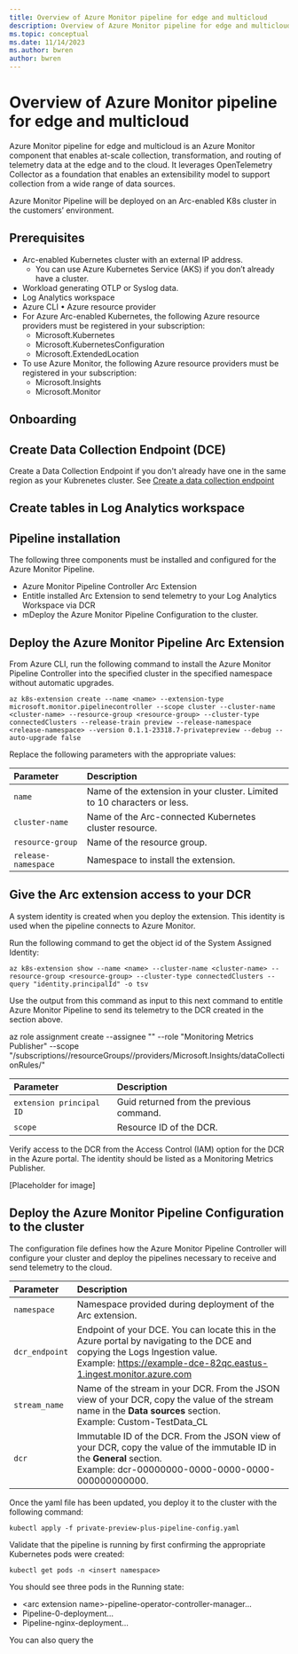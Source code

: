 ```yaml
---
title: Overview of Azure Monitor pipeline for edge and multicloud
description: Overview of Azure Monitor pipeline for edge and multicloud
ms.topic: conceptual
ms.date: 11/14/2023
ms.author: bwren
author: bwren
---
```


# Overview of Azure Monitor pipeline for edge and multicloud

Azure Monitor pipeline for edge and multicloud is an Azure Monitor component that enables at-scale collection, transformation, and routing of telemetry data at the edge and to the cloud. It leverages OpenTelemetry Collector as a foundation that enables an extensibility model to support collection from a wide range of data sources.

Azure Monitor Pipeline will be deployed on an Arc-enabled K8s cluster in the customers’ environment.  


## Prerequisites

- Arc-enabled Kubernetes cluster with an external IP address.
    - You can use Azure Kubernetes Service (AKS) if you don’t already have a cluster.
- Workload generating OTLP or Syslog data.
- Log Analytics workspace
- Azure CLI
•	Azure resource provider
- For Azure Arc-enabled Kubernetes, the following Azure resource providers must be registered in your subscription:
    - Microsoft.Kubernetes
    - Microsoft.KubernetesConfiguration
    - Microsoft.ExtendedLocation
- To use Azure Monitor, the following Azure resource providers must be registered in your subscription:
    - Microsoft.Insights
    - Microsoft.Monitor


## Onboarding

## Create Data Collection Endpoint (DCE)
Create a Data Collection Endpoint if you don't already have one in the same region as your Kubrenetes cluster.  See [Create a data collection endpoint](./data-collection-endpoint-overview.md#create-a-data-collection-endpoint)

## Create tables in Log Analytics workspace


## Pipeline installation

The following three components must be installed and configured for the Azure Monitor Pipeline.

- Azure Monitor Pipeline Controller Arc Extension
- Entitle installed Arc Extension to send telemetry to your Log Analytics Workspace via DCR
- mDeploy the Azure Monitor Pipeline Configuration to the cluster.

## Deploy the Azure Monitor Pipeline Arc Extension
From Azure CLI, run the following command to install the Azure Monitor Pipeline Controller into the specified cluster in the specified namespace without automatic upgrades.

```azurecli
az k8s-extension create --name <name> --extension-type microsoft.monitor.pipelinecontroller --scope cluster --cluster-name <cluster-name> --resource-group <resource-group> --cluster-type connectedClusters --release-train preview --release-namespace <release-namespace> --version 0.1.1-23318.7-privatepreview --debug --auto-upgrade false
```

Replace the following parameters with the appropriate values:

| Parameter | Description |
|:---|:--|
| `name` | Name of the extension in your cluster. Limited to 10 characters or less. |
| `cluster-name` | Name of the Arc-connected Kubernetes cluster resource. |
| `resource-group` | Name of the resource group. |
| `release-namespace` | Namespace to install the extension. |


## Give the Arc extension access to your DCR
A system identity is created when you deploy the extension. This identity is used when the pipeline connects to Azure Monitor.

Run the following command to get the object id of the System Assigned Identity:

```azurecli
az k8s-extension show --name <name> --cluster-name <cluster-name> --resource-group <resource-group> --cluster-type connectedClusters --query "identity.principalId" -o tsv
```

Use the output from this command as input to this next command to entitle Azure Monitor Pipeline to send its telemetry to the DCR created in the section above.


az role assignment create --assignee "<extension principal ID>" --role "Monitoring Metrics Publisher" --scope "/subscriptions/<subscription-id>/resourceGroups/<resource-group>/providers/Microsoft.Insights/dataCollectionRules/<dcr-name>"

| Parameter | Description |
|:---|:--|
| `extension principal ID` | Guid returned from the previous command. |
| `scope`  | Resource ID of the DCR. |

Verify access to the DCR from the Access Control (IAM) option for the DCR in the Azure portal. The identity should be listed as a Monitoring Metrics Publisher.

\[Placeholder for image\]

## Deploy the Azure Monitor Pipeline Configuration to the cluster

The configuration file defines how the Azure Monitor Pipeline Controller will configure your cluster and deploy the pipelines necessary to receive and send telemetry to the cloud. 

| Parameter | Description |
|:---|:--|
| `namespace` | Namespace provided during deployment of the Arc extension. |
| `dcr_endpoint` | Endpoint of your DCE. You can locate this in the Azure portal by navigating to the DCE and copying the Logs Ingestion value.<br>Example: https://example-dce-82qc.eastus-1.ingest.monitor.azure.com |
| `stream_name` | Name of the stream in your DCR. From the JSON view of your DCR, copy the value of the stream name in the **Data sources** section.<br>Example: Custom-TestData_CL |
| `dcr` | Immutable ID of the DCR. From the JSON view of your DCR, copy the value of the immutable ID in the **General** section.<br>Example: dcr-00000000-0000-0000-0000-000000000000. |

Once the yaml file has been updated, you deploy it to the cluster with the following command:

```azurecli
kubectl apply -f private-preview-plus-pipeline-config.yaml
```

Validate that the pipeline is running by first confirming the appropriate Kubernetes pods were created:

```azurecli
kubectl get pods -n <insert namespace>
```

You should see three pods in the Running state:
- \<arc extension name\>-pipeline-operator-controller-manager… 
- Pipeline-0-deployment…
- Pipeline-nginx-deployment…

You can also query the 
